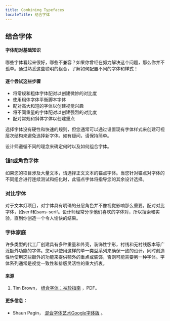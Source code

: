 ```yaml
---
title: Combining Typefaces
localeTitle: 结合字体
---
```

## 结合字体

#### 字体配对基础知识

哪些字体看起来很好，哪些不兼容？如果你曾经在努力解决这个问题，那么你并不孤单。通过熟悉这些聪明的组合，了解如何配置不同的字体和样式！

#### 逐个尝试这些步骤

*   将常规和粗体字体配对以创建微妙的对比度
*   使用粗体字体平衡脚本字体
*   配对高大和短的字体以创建视觉兴趣
*   将不同重量的字体配对以创建强烈的对比度
*   配对常规和斜体字体以创建重点

选择字体没有硬性和快速的规则，但您通常可以通过设置现有字体样式来创建可视层次结构来避免选择新字体。如有疑问，请保持简单。

设计师遵循不同的理念来确定何时以及如何组合字体。

### 锚1或角色字体

如果您的项目涉及大量文本，请选择正文文本的锚点字体。当您针对锚点对字体的不同组合进行连续测试和细化时，此锚点字体将指导您的其余设计选择。

### 对比字体

对于文本灯项目，对字体具有明确的分层角色并不像视觉影响那么重要。配对对比字体，如serif和sans-serif。设计师经常分享他们喜欢的字体对，所以搜索和实验，直到你创造一个令人愉快的结果。

### 字体家庭

许多类型的代工厂创建具有多种重量和外壳，装饰性字形，衬线和无衬线版本等广泛额外功能的字体。您可以使用这样的单一类型系列来确保一致的设计，同时创造性地使用这些额外的功能来提供额外的重点或装饰，否则可能需要另一种字体。字体系列通常是视觉一致性和排版灵活性的重大折衷。

#### 来源

1.  Tim Brown， [组合字体：袖珍指南](https://blog.typekit.com/2016/04/29/combining-typefaces-free-guide-to-great-typography/) ，PDF。

#### 更多信息：

*   Shaun Pagin， [混合字体艺术Google字体版](http://www.fastprint.co.uk/blog/the-art-of-mixing-typefaces.html) 。